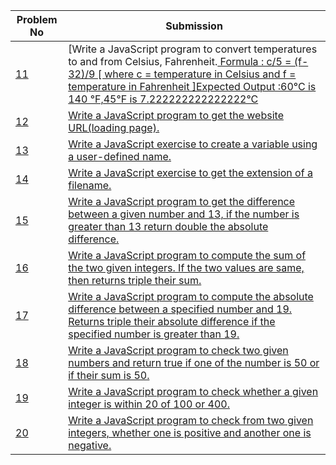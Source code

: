| Problem No                                                            | Submission                                                     |
| --------------------------------------------------------------------- | -------------------------------------------------------------- |
| [11](https://github.com/abdullah-al-feroz/JavaScript--Problem--Solve/tree/main/Basic%20150%20Problems/11-20) | [Write a JavaScript program to convert temperatures to and from Celsius, Fahrenheit.[ Formula : c/5 = (f-32)/9 [ where c = temperature in Celsius and f = temperature in Fahrenheit ]Expected Output :60°C is 140 °F,45°F is 7.222222222222222°C](https://github.com/abdullah-al-feroz/JavaScript--Problem--Solve/tree/main/Basic%20150%20Problems/11-20)               |
| [12](https://github.com/abdullah-al-feroz/JavaScript--Problem--Solve/tree/main/Basic%20150%20Problems/11-20) | [Write a JavaScript program to get the website URL(loading page).](https://github.com/abdullah-al-feroz/JavaScript--Problem--Solve/tree/main/Basic%20150%20Problems/11-20)       |
| [13](https://github.com/abdullah-al-feroz/JavaScript--Problem--Solve/tree/main/Basic%20150%20Problems/11-20) |[Write a JavaScript exercise to create a variable using a user-defined name.](https://github.com/abdullah-al-feroz/JavaScript--Problem--Solve/tree/main/Basic%20150%20Problems/11-20) |
| [14](https://github.com/abdullah-al-feroz/JavaScript--Problem--Solve/tree/main/Basic%20150%20Problems/11-20) | [Write a JavaScript exercise to get the extension of a filename.](https://github.com/abdullah-al-feroz/JavaScript--Problem--Solve/tree/main/Basic%20150%20Problems/11-20)             |
| [15](https://github.com/abdullah-al-feroz/JavaScript--Problem--Solve/tree/main/Basic%20150%20Problems/11-20) | [Write a JavaScript program to get the difference between a given number and 13, if the number is greater than 13 return double the absolute difference.](https://github.com/abdullah-al-feroz/JavaScript--Problem--Solve/tree/main/Basic%20150%20Problems/11-20)         |
| [16](https://github.com/abdullah-al-feroz/JavaScript--Problem--Solve/tree/main/Basic%20150%20Problems/11-20) | [Write a JavaScript program to compute the sum of the two given integers. If the two values are same, then returns triple their sum.](https://github.com/abdullah-al-feroz/JavaScript--Problem--Solve/tree/main/Basic%20150%20Problems/11-20) |
| [17](https://github.com/abdullah-al-feroz/JavaScript--Problem--Solve/tree/main/Basic%20150%20Problems/11-20) | [Write a JavaScript program to compute the absolute difference between a specified number and 19. Returns triple their absolute difference if the specified number is greater than 19.](https://github.com/abdullah-al-feroz/JavaScript--Problem--Solve/tree/main/Basic%20150%20Problems/11-20)        |
|[18](https://github.com/abdullah-al-feroz/JavaScript--Problem--Solve/tree/main/Basic%20150%20Problems/11-20)| [Write a JavaScript program to check two given numbers and return true if one of the number is 50 or if their sum is 50.](https://github.com/abdullah-al-feroz/JavaScript--Problem--Solve/tree/main/Basic%20150%20Problems/11-20)    |
| [19](https://github.com/abdullah-al-feroz/JavaScript--Problem--Solve/tree/main/Basic%20150%20Problems/11-20) | [Write a JavaScript program to check whether a given integer is within 20 of 100 or 400.](https://github.com/abdullah-al-feroz/JavaScript--Problem--Solve/tree/main/Basic%20150%20Problems/11-20) |
| [20](https://github.com/abdullah-al-feroz/JavaScript--Problem--Solve/tree/main/Basic%20150%20Problems/11-20) | [Write a JavaScript program to check from two given integers, whether one is positive and another one is negative.](https://github.com/abdullah-al-feroz/JavaScript--Problem--Solve/tree/main/Basic%20150%20Problems/11-20) |

